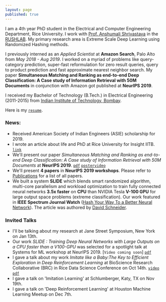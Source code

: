 ```yaml
---
layout: page
published: true
---
```


I am a 4th year PhD student in the Electrical and Computer Engineering Department, Rice University. I work with [Prof. Anshumali Shrivastava](https://www.cs.rice.edu/~as143/) in the [RUSHLAB](https://rushlab.blogs.rice.edu/). My primary research area is Extreme Scale Deep Learning using Randomized Hashing methods.

I previously interned as an *Applied Scientist* at **Amazon Search**, Palo Alto from *May 2018 - Aug 2019*. I worked on a myriad of problems like query-category prediction, super-fast reformulation for zero result queries, query to product prediction and fast approximate nearest neighbor search. My paper **Simultaneous Matching and Ranking as end-to-end Deep Classification: A Case study of Information Retrieval with 50M Documents** in conjunction with Amazon got published at **NeurIPS 2019**. 

I received my Bachelor of Technology (B.Tech.) in Electrical Engineering (2011-2015) from [Indian Institute of Technology, Bombay](http://www.iitb.ac.in).

Here is my [`resume`](https://tharun24.github.io/Resume.pdf).

### News:
* Received American Society of Indian Engineers (ASIE) scholarship for 2019.
* I wrote an article about life and PhD at Rice University for Insight IITB. [`link`](https://www.insightiitb.org/rice-university-tharun-medini-univ-series/)
* We'll present our paper *Simultaneous Matching and Ranking as end-to-end Deep Classification: A Case study of Information Retrieval with 50M Documents* at **NeurIPS 2019**. [`pdf`](https://papers.nips.cc/paper/9482-extreme-classification-in-log-memory-using-count-min-sketch-a-case-study-of-amazon-search-with-50m-products.pdf) [`poster`](https://tharun24.github.io/miscellaneous/MACH_Poster.pdf)[`video`](https://www.youtube.com/watch?v=zHXy-AlzSxQ)
* We'll present __4 papers__ in __NeurIPS 2019 workshops__. Please refer to [Publications](publications.md) for a list of all papers.  
* We built a system __SLIDE__ which blends smart randomized algorithm, multi-core parallelism and workload optimization to train fully connected neural networks __3.5x faster__ on __CPU__ than NVIDIA Tesla __V-100 GPU__ for large output space problems (extreme classification). Our work featured in __IEEE Spectrum Journal Watch__ ([Hash Your Way To a Better Neural Network](https://spectrum.ieee.org/tech-talk/computing/hardware/algorithms-and-hardware-for-deep-learning)). The article was authored by [David Schneider](https://spectrum.ieee.org/author/schneider-david).

### Invited Talks
* I'll be talking about my research at Jane Street Symposium, New York on Jan 13th.
* Our work *SLIDE : Training Deep Neural Networks with Large Outputs on a CPU faster than a V100-GPU* was selected for a spotlight talk at Systems for ML workshop at NeurIPS 2019. [`Video coming soon`] [`pdf`](https://arxiv.org/pdf/1903.03129.pdf)
* I gave a talk about my work *Imitate like a Baby:The Key to Efficient Exploration in Deep Reinforcement Learning* at BioScience Research Collaborative (BRC) in Rice Data Science Conference on Oct 14th. [`video`](https://www.youtube.com/watch?v=BzCE1tA9QeI&list=PLcsG4X8Zn_UD-U-uOKeq6SwoIJTcf_mbd&index=15)   [`pdf`](https://tharun24.github.io/AAAI_Imitation.pdf)
* I gave a talk on 'Imitation Learning' at Schlumberger, Katy, TX on Nov 19th.
* I gave a talk on 'Deep Reinforcement Learning' at Houston Machine Learning Meetup on Dec 7th.
